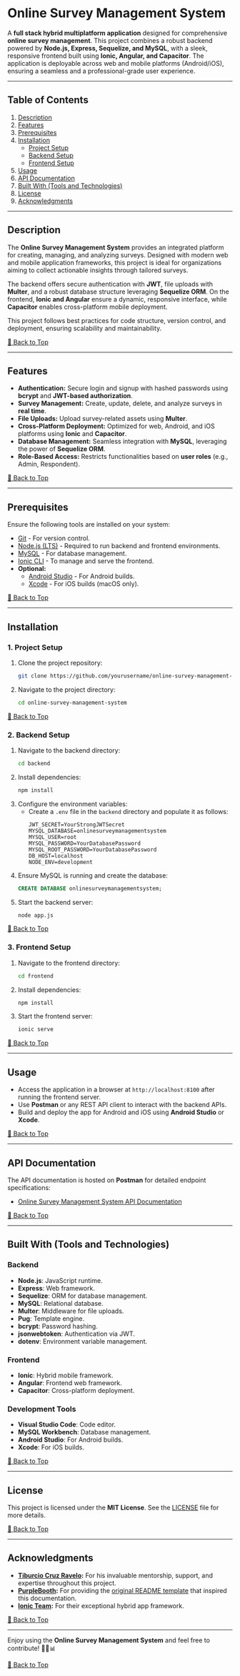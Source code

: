 # Online Survey Management System

A **full stack hybrid multiplatform application** designed for comprehensive **online survey management**. This project combines a robust backend powered by **Node.js, Express, Sequelize, and MySQL**, with a sleek, responsive frontend built using **Ionic, Angular, and Capacitor**. The application is deployable across web and mobile platforms (Android/iOS), ensuring a seamless and a professional-grade user experience.

---

## Table of Contents

1. [Description](#description)
2. [Features](#features)
3. [Prerequisites](#prerequisites)
4. [Installation](#installation)
   - [Project Setup](#1-project-setup)
   - [Backend Setup](#2-backend-setup)
   - [Frontend Setup](#3-frontend-setup)
5. [Usage](#usage)
6. [API Documentation](#api-documentation)
7. [Built With (Tools and Technologies)](#built-with-tools-and-technologies)
8. [License](#license)
9. [Acknowledgments](#acknowledgments)

---

## Description

The **Online Survey Management System** provides an integrated platform for creating, managing, and analyzing surveys. Designed with modern web and mobile application frameworks, this project is ideal for organizations aiming to collect actionable insights through tailored surveys.

The backend offers secure authentication with **JWT**, file uploads with **Multer**, and a robust database structure leveraging **Sequelize ORM**. On the frontend, **Ionic and Angular** ensure a dynamic, responsive interface, while **Capacitor** enables cross-platform mobile deployment.

This project follows best practices for code structure, version control, and deployment, ensuring scalability and maintainability.

[🔼 Back to Top](#table-of-contents)

---

## Features

- **Authentication:** Secure login and signup with hashed passwords using **bcrypt** and **JWT-based authorization**.
- **Survey Management:** Create, update, delete, and analyze surveys in **real time**.
- **File Uploads:** Upload survey-related assets using **Multer**.
- **Cross-Platform Deployment:** Optimized for web, Android, and iOS platforms using **Ionic** and **Capacitor**.
- **Database Management:** Seamless integration with **MySQL**, leveraging the power of **Sequelize ORM**.
- **Role-Based Access:** Restricts functionalities based on **user roles** (e.g., Admin, Respondent).

[🔼 Back to Top](#table-of-contents)

---

## Prerequisites

Ensure the following tools are installed on your system:

- [Git](https://git-scm.com/downloads) - For version control.
- [Node.js (LTS)](https://nodejs.org/) - Required to run backend and frontend environments.
- [MySQL](https://dev.mysql.com/downloads/) - For database management.
- [Ionic CLI](https://ionicframework.com/docs/cli) - To manage and serve the frontend.
- **Optional:**
  - [Android Studio](https://developer.android.com/studio) - For Android builds.
  - [Xcode](https://developer.apple.com/xcode/) - For iOS builds (macOS only).

[🔼 Back to Top](#table-of-contents)

---

## Installation

### 1. Project Setup

1. Clone the project repository:
   ```bash
   git clone https://github.com/yourusername/online-survey-management-system.git
   ```
2. Navigate to the project directory:
   ```bash
   cd online-survey-management-system
   ```

[🔼 Back to Top](#table-of-contents)

### 2. Backend Setup

1. Navigate to the backend directory:
   ```bash
   cd backend
   ```
2. Install dependencies:
   ```bash
   npm install
   ```
3. Configure the environment variables:
   - Create a `.env` file in the `backend` directory and populate it as follows:  
     ```env
     JWT_SECRET=YourStrongJWTSecret
     MYSQL_DATABASE=onlinesurveymanagementsystem
     MYSQL_USER=root
     MYSQL_PASSWORD=YourDatabasePassword
     MYSQL_ROOT_PASSWORD=YourDatabasePassword
     DB_HOST=localhost
     NODE_ENV=development
     ```
4. Ensure MySQL is running and create the database:
   ```sql
   CREATE DATABASE onlinesurveymanagementsystem;
   ```
5. Start the backend server:
   ```bash
   node app.js
   ```

[🔼 Back to Top](#table-of-contents)

### 3. Frontend Setup

1. Navigate to the frontend directory:
   ```bash
   cd frontend
   ```
2. Install dependencies:
   ```bash
   npm install
   ```
3. Start the frontend server:
   ```bash
   ionic serve
   ```

[🔼 Back to Top](#table-of-contents)

---

## Usage

- Access the application in a browser at `http://localhost:8100` after running the frontend server.
- Use **Postman** or any REST API client to interact with the backend APIs.
- Build and deploy the app for Android and iOS using **Android Studio** or **Xcode**.

[🔼 Back to Top](#table-of-contents)

---

## API Documentation

The API documentation is hosted on **Postman** for detailed endpoint specifications:

- [Online Survey Management System API Documentation](https://www.postman.com/online-survey-management-system-api-team/online-survey-management-system-api)

[🔼 Back to Top](#table-of-contents)

---

## Built With (Tools and Technologies)

### Backend

- **Node.js**: JavaScript runtime.
- **Express**: Web framework.
- **Sequelize**: ORM for database management.
- **MySQL**: Relational database.
- **Multer**: Middleware for file uploads.
- **Pug**: Template engine.
- **bcrypt**: Password hashing.
- **jsonwebtoken**: Authentication via JWT.
- **dotenv**: Environment variable management.

### Frontend

- **Ionic**: Hybrid mobile framework.
- **Angular**: Frontend web framework.
- **Capacitor**: Cross-platform deployment.

### Development Tools

- **Visual Studio Code**: Code editor.
- **MySQL Workbench**: Database management.
- **Android Studio**: For Android builds.
- **Xcode**: For iOS builds.

[🔼 Back to Top](#table-of-contents)

---

## License

This project is licensed under the **MIT License**. See the [LICENSE](LICENSE) file for more details.

[🔼 Back to Top](#table-of-contents)

---

## Acknowledgments

- **[Tiburcio Cruz Ravelo](https://github.com/tcrurav):** For his invaluable mentorship, support, and expertise throughout this project.
- **[PurpleBooth](https://github.com/PurpleBooth):** For providing the [original README template](https://gist.github.com/PurpleBooth/109311bb0361f32d87a2) that inspired this documentation.
- **[Ionic Team](https://github.com/ionic-team):** For their exceptional hybrid app framework.

[🔼 Back to Top](#table-of-contents)

---

Enjoy using the **Online Survey Management System** and feel free to contribute! 🎉🚀📊

[🔼 Back to Top](#table-of-contents)
